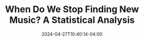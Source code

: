 ---
title: "When Do We Stop Finding New Music? A Statistical Analysis "
date: "2024-04-27T10:40:14-04:00"
tags: ["tech", "music"]
description: "I recently tried Spotify's new DJ feature in which an AI bot curates personalized listening sessions, introducing songs while explaining the intention behind its selections (much like a real-life disc jockey). Every four or five pieces, the bot interjects to set up its next block of music, ascribing a theme to these upcoming works."
link: "https://www.statsignificant.com/p/when-do-we-stop-finding-new-music"
---